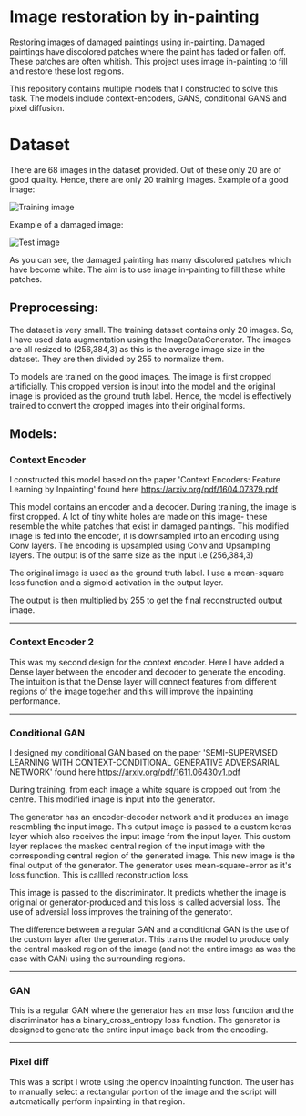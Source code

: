 
# Image restoration by in-painting

Restoring images of damaged paintings using in-painting. Damaged paintings have discolored patches where the paint has faded or fallen off. These patches are often whitish. This project uses image in-painting to fill and restore these lost regions. 

This repository contains multiple models that I constructed to solve this task. The models include context-encoders, GANS, conditional GANS and pixel diffusion.

# Dataset

There are 68 images in the dataset provided. Out of these only 20 are of good quality. Hence, there are only 20 training images. Example of a good image:

![Training image](https://drive.google.com/open?id=1amYjXfVuwzYwTEStBai3L0t6NOSbi90K)

Example of a damaged image: 

![Test image](https://drive.google.com/open?id=1POYPF4sYKwgPZHaK4xWz-ppEyiybFts_)

As you can see, the damaged painting has many discolored patches which have become white. The aim is to use image in-painting to fill these white patches.


## Preprocessing:

The dataset is very small. The training dataset contains only 20 images. So, I have used data augmentation using the ImageDataGenerator. The images are all resized to (256,384,3) as this is the average image size in the dataset. They are then divided by 255 to normalize them. 

To models are trained on the good images. The image is first cropped artificially. This cropped version is input into the model and the original image is provided as the ground truth label. Hence, the model is effectively trained to convert the cropped images into their original forms.



## Models:

### Context Encoder

I constructed this model based on the paper 'Context Encoders: Feature Learning by Inpainting'  found here https://arxiv.org/pdf/1604.07379.pdf

This model contains an encoder and a decoder.  During training, the image is first cropped. A lot of tiny white holes are made on this image- these resemble the white patches that exist in damaged paintings. This modified image is fed into the encoder, it is downsampled into an encoding using Conv layers. The encoding is upsampled using Conv and Upsampling layers. The output is of the same size as the input i.e (256,384,3)
    
The original image is used as the ground truth label. I use a mean-square loss function and a sigmoid activation in the output layer. 

The output is then multiplied by 255 to get the final reconstructed output image.

----------------------------------------------------------------------------------------------------
 
### Context Encoder 2

This was my second design for the context encoder. Here I have added a Dense layer between the encoder and decoder to generate the encoding. The intuition is that the Dense layer will connect features from different regions of the image together and this will improve the inpainting performance.

-----------------------------------------------------------------------------------------------------

### Conditional GAN

I designed my conditional GAN based on the paper 'SEMI-SUPERVISED LEARNING WITH CONTEXT-CONDITIONAL GENERATIVE ADVERSARIAL NETWORK' found here https://arxiv.org/pdf/1611.06430v1.pdf

During training, from each image a white square is cropped out from the centre. This modified image is input into the generator.

The generator has an encoder-decoder network and it produces an image resembling the input image. This output image is passed to a custom keras layer which also receives the input image from the input layer. This custom layer replaces the masked central region of the input image with the corresponding central region of the generated image. This new image is the final output of the generator. The generator uses mean-square-error as it's loss function. This is callled reconstruction loss.

This image is passed to the discriminator. It predicts whether the image is original or generator-produced and this loss is called adversial loss. The use of adversial loss improves the training of the generator.

The difference between a regular GAN and a conditional GAN is the use of the custom layer after the generator. This trains the model to produce only the central masked region of the image (and not the entire image as was the case with GAN) using the surrounding regions.

-----------------------------------------------------------------------------------------------------

### GAN

This is a regular GAN where the generator has an mse loss function and the discriminator has a binary_cross_entropy loss function. The generator is designed to generate the entire input image back from the encoding. 

-----------------------------------------------------------------------------------------------------


### Pixel diff

This was a script I wrote using the opencv inpainting function. The user has to manually select a rectangular portion of the image and the script will automatically perform inpainting in that region.

